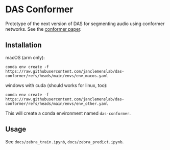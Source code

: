 # DAS Conformer
Prototype of the next version of DAS for segmenting audio using conformer networks. See the [conformer paper](https://arxiv.org/abs/2005.08100).


## Installation

macOS (arm only):
```shell
conda env create -f https://raw.githubusercontent.com/janclemenslab/das-conformer/refs/heads/main/envs/env_macos.yaml
```

windows with cuda (should works for linux, too):
```shell
conda env create -f https://raw.githubusercontent.com/janclemenslab/das-conformer/refs/heads/main/envs/env_other.yaml
```

This will create a conda environment named `das-conformer`.

## Usage
See `docs/zebra_train.ipynb`, `docs/zebra_predict.ipynb`.
